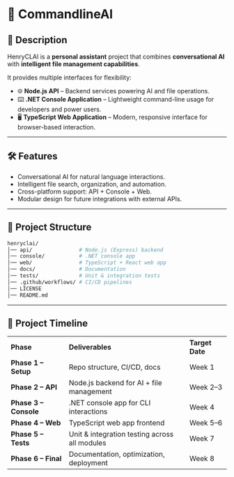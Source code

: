 # 🤖 CommandlineAI

## 📖 Description
HenryCLAI is a **personal assistant** project that combines **conversational AI** with **intelligent file management capabilities**.  

It provides multiple interfaces for flexibility:
- 🌐 **Node.js API** – Backend services powering AI and file operations.  
- ⌨️ **.NET Console Application** – Lightweight command-line usage for developers and power users.  
- 🖥️ **TypeScript Web Application** – Modern, responsive interface for browser-based interaction.  

---

## 🛠️ Features
- Conversational AI for natural language interactions.  
- Intelligent file search, organization, and automation.  
- Cross-platform support: API + Console + Web.  
- Modular design for future integrations with external APIs.  

---

## 📂 Project Structure
```bash
henryclai/
│── api/               # Node.js (Express) backend
│── console/           # .NET console app
│── web/               # TypeScript + React web app
│── docs/              # Documentation
│── tests/             # Unit & integration tests
│── .github/workflows/ # CI/CD pipelines
│── LICENSE
│── README.md
```

---

## 📅 Project Timeline
<table width="100%">
  <tr>
    <th align="left">Phase</th>
    <th align="left">Deliverables</th>
    <th align="left">Target Date</th>
  </tr>
  <tr>
    <td><b>Phase 1 – Setup</b></td>
    <td>Repo structure, CI/CD, docs</td>
    <td>Week 1</td>
  </tr>
  <tr>
    <td><b>Phase 2 – API</b></td>
    <td>Node.js backend for AI + file management</td>
    <td>Week 2–3</td>
  </tr>
  <tr>
    <td><b>Phase 3 – Console</b></td>
    <td>.NET console app for CLI interactions</td>
    <td>Week 4</td>
  </tr>
  <tr>
    <td><b>Phase 4 – Web</b></td>
    <td>TypeScript web app frontend</td>
    <td>Week 5–6</td>
  </tr>
  <tr>
    <td><b>Phase 5 – Tests</b></td>
    <td>Unit & integration testing across all modules</td>
    <td>Week 7</td>
  </tr>
  <tr>
    <td><b>Phase 6 – Final</b></td>
    <td>Documentation, optimization, deployment</td>
    <td>Week 8</td>
  </tr>
</table>

